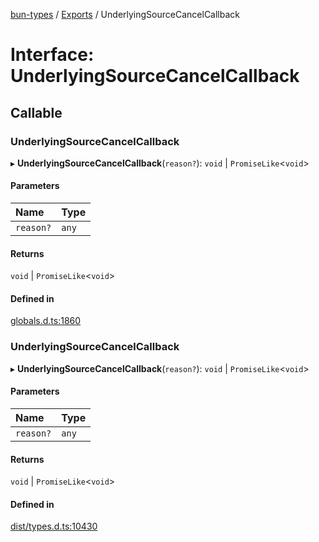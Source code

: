 [bun-types](https://github.com/oven-sh/bun-types/blob/master/api-docs/README.md) / [Exports](https://github.com/oven-sh/bun-types/blob/master/api-docs/modules.md) / UnderlyingSourceCancelCallback

# Interface: UnderlyingSourceCancelCallback

## Callable

### UnderlyingSourceCancelCallback

▸ **UnderlyingSourceCancelCallback**(`reason?`): `void` \| `PromiseLike`<`void`\>

#### Parameters

| Name | Type |
| :------ | :------ |
| `reason?` | `any` |

#### Returns

`void` \| `PromiseLike`<`void`\>

#### Defined in

[globals.d.ts:1860](https://github.com/valgaze/bun-types/blob/6f8dbf8/globals.d.ts#L1860)

### UnderlyingSourceCancelCallback

▸ **UnderlyingSourceCancelCallback**(`reason?`): `void` \| `PromiseLike`<`void`\>

#### Parameters

| Name | Type |
| :------ | :------ |
| `reason?` | `any` |

#### Returns

`void` \| `PromiseLike`<`void`\>

#### Defined in

[dist/types.d.ts:10430](https://github.com/valgaze/bun-types/blob/6f8dbf8/dist/types.d.ts#L10430)
